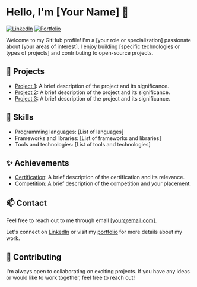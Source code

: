 # Hello, I'm [Your Name] 👋

[![LinkedIn](https://img.shields.io/badge/LinkedIn-Connect-blue)](https://www.linkedin.com/in/yourprofile)
[![Portfolio](https://img.shields.io/badge/Portfolio-Visit-ff69b4)](https://yourportfolio.com)

Welcome to my GitHub profile! I'm a [your role or specialization] passionate about [your areas of interest]. I enjoy building [specific technologies or types of projects] and contributing to open-source projects.

## 🔭 Projects

- [Project 1](link-to-repository): A brief description of the project and its significance.
- [Project 2](link-to-repository): A brief description of the project and its significance.
- [Project 3](link-to-repository): A brief description of the project and its significance.

## 🌱 Skills

- Programming languages: [List of languages]
- Frameworks and libraries: [List of frameworks and libraries]
- Tools and technologies: [List of tools and technologies]

## ✨ Achievements

- [Certification](link-to-certification): A brief description of the certification and its relevance.
- [Competition](link-to-competition): A brief description of the competition and your placement.

## 📫 Contact

Feel free to reach out to me through email [your@email.com].

Let's connect on [LinkedIn](https://www.linkedin.com/in/yourprofile) or visit my [portfolio](https://yourportfolio.com) for more details about my work.

## 🤝 Contributing

I'm always open to collaborating on exciting projects. If you have any ideas or would like to work together, feel free to reach out!

